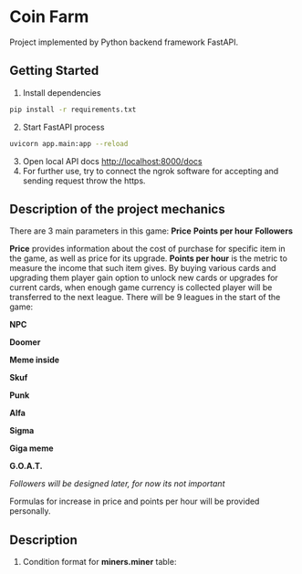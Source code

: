 # Coin Farm
Project implemented by Python backend framework FastAPI.

## Getting Started
1. Install dependencies
```zsh
pip install -r requirements.txt
```
2. Start FastAPI process
```zsh
uvicorn app.main:app --reload
```
3. Open local API docs [http://localhost:8000/docs](http://localhost:8000/docs)
4. For further use, try to connect the ngrok software for accepting and sending request throw the https.

## Description of the project mechanics 
There are 3 main parameters in this game:
	**Price**
 	**Points per hour**
 	**Followers**

 
**Price** provides information about the cost of purchase for specific item in the game, as well as price for its upgrade. **Points per hour** is the metric to measure the income that such item gives. By buying various cards and upgrading them player gain option to unlock new cards or upgrades for current cards, when enough game currency is collected player will be transferred to the next league. There will be 9 leagues in the start of the game: 

**NPC**

**Doomer**

**Meme inside**

**Skuf**

**Punk**

**Alfa**

**Sigma**

**Giga meme**

**G.O.A.T.**


*Followers will be designed later, for now its not important*

Formulas for increase in price and points per hour will be provided personally.




## Description
1. Condition format for __miners.miner__ table:

``````

